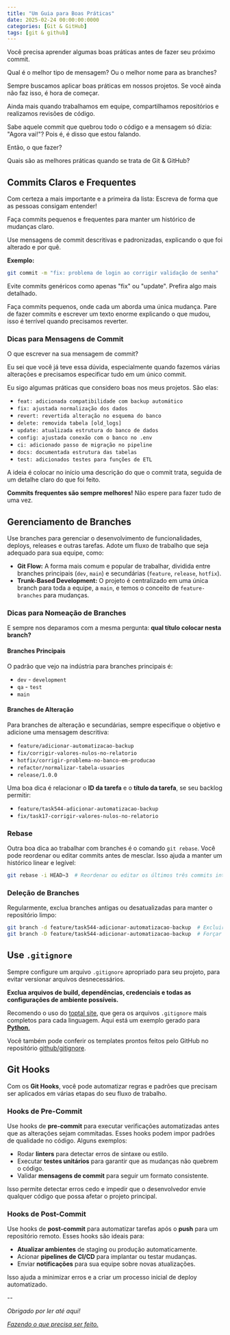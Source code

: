 ```yaml
---
title: "Um Guia para Boas Práticas"
date: 2025-02-24 00:00:00:0000
categories: [Git & GitHub]
tags: [git & github]
---
```


Você precisa aprender algumas boas práticas antes de fazer seu próximo commit.

Qual é o melhor tipo de mensagem? Ou o melhor nome para as branches?

Sempre buscamos aplicar boas práticas em nossos projetos. Se você ainda não faz isso, é hora de começar.

Ainda mais quando trabalhamos em equipe, compartilhamos repositórios e realizamos revisões de código.

Sabe aquele commit que quebrou todo o código e a mensagem só dizia: "Agora vai!"? Pois é, é disso que estou falando.

Então, o que fazer?

Quais são as melhores práticas quando se trata de Git & GitHub?

## Commits Claros e Frequentes
Com certeza a mais importante e a primeira da lista: Escreva de forma que as pessoas consigam entender!

Faça commits pequenos e frequentes para manter um histórico de mudanças claro.

Use mensagens de commit descritivas e padronizadas, explicando o que foi alterado e por quê.

**Exemplo:**
```bash
git commit -m "fix: problema de login ao corrigir validação de senha"
```

Evite commits genéricos como apenas "fix" ou "update". Prefira algo mais detalhado.

Faça commits pequenos, onde cada um aborda uma única mudança. Pare de fazer commits e escrever um texto enorme explicando o que mudou, isso é terrível quando precisamos reverter.

### Dicas para Mensagens de Commit
O que escrever na sua mensagem de commit?

Eu sei que você já teve essa dúvida, especialmente quando fazemos várias alterações e precisamos especificar tudo em um único commit.

Eu sigo algumas práticas que considero boas nos meus projetos. São elas:
- `feat: adicionada compatibilidade com backup automático`
- `fix: ajustada normalização dos dados`
- `revert: revertida alteração no esquema do banco`
- `delete: removida tabela [old_logs]`
- `update: atualizada estrutura do banco de dados`
- `config: ajustada conexão com o banco no .env`
- `ci: adicionado passo de migração no pipeline`
- `docs: documentada estrutura das tabelas`
- `test: adicionados testes para funções de ETL`

A ideia é colocar no início uma descrição do que o commit trata, seguida de um detalhe claro do que foi feito.

**Commits frequentes são sempre melhores!** Não espere para fazer tudo de uma vez.

## Gerenciamento de Branches

Use branches para gerenciar o desenvolvimento de funcionalidades, deploys, releases e outras tarefas. Adote um fluxo de trabalho que seja adequado para sua equipe, como:

- **Git Flow:** A forma mais comum e popular de trabalhar, dividida entre branches principais (`dev`, `main`) e secundárias (`feature`, `release`, `hotfix`).
- **Trunk-Based Development:** O projeto é centralizado em uma única branch para toda a equipe, a `main`, e temos o conceito de `feature-branches` para mudanças.

### Dicas para Nomeação de Branches

E sempre nos deparamos com a mesma pergunta: **qual título colocar nesta branch?**

#### Branches Principais
O padrão que vejo na indústria para branches principais é:

- `dev` - `development`
- `qa` - `test`
- `main`

#### Branches de Alteração
Para branches de alteração e secundárias, sempre especifique o objetivo e adicione uma mensagem descritiva:

- `feature/adicionar-automatizacao-backup`
- `fix/corrigir-valores-nulos-no-relatorio`
- `hotfix/corrigir-problema-no-banco-em-producao`
- `refactor/normalizar-tabela-usuarios`
- `release/1.0.0`

Uma boa dica é relacionar o **ID da tarefa** e o **título da tarefa**, se seu backlog permitir:

- `feature/task544-adicionar-automatizacao-backup`
- `fix/task17-corrigir-valores-nulos-no-relatorio`

### Rebase

Outra boa dica ao trabalhar com branches é o comando `git rebase`. Você pode reordenar ou editar commits antes de mesclar. Isso ajuda a manter um histórico linear e legível:

```bash
git rebase -i HEAD~3  # Reordenar ou editar os últimos três commits interativamente
```

### Deleção de Branches
Regularmente, exclua branches antigas ou desatualizadas para manter o repositório limpo:
```bash
git branch -d feature/task544-adicionar-automatizacao-backup  # Excluir uma branch já mesclada
git branch -D feature/task544-adicionar-automatizacao-backup  # Forçar a exclusão de uma branch não mesclada
```

## Use `.gitignore`

Sempre configure um arquivo `.gitignore` apropriado para seu projeto, para evitar versionar arquivos desnecessários.

**Exclua arquivos de build, dependências, credenciais e todas as configurações de ambiente possíveis.**

Recomendo o uso do [toptal site](https://www.toptal.com/developers/gitignore), que gera os arquivos `.gitignore` mais completos para cada linguagem. Aqui está um exemplo gerado para [**Python**.](https://www.toptal.com/developers/gitignore/api/python)

Você também pode conferir os templates prontos feitos pelo GitHub no repositório [github/gitignore](https://github.com/github/gitignore).

## Git Hooks

Com os **Git Hooks**, você pode automatizar regras e padrões que precisam ser aplicados em várias etapas do seu fluxo de trabalho.

### Hooks de Pre-Commit

Use hooks de **pre-commit** para executar verificações automatizadas antes que as alterações sejam commitadas. Esses hooks podem impor padrões de qualidade no código. Alguns exemplos:

- Rodar **linters** para detectar erros de sintaxe ou estilo.
- Executar **testes unitários** para garantir que as mudanças não quebrem o código.
- Validar **mensagens de commit** para seguir um formato consistente.

Isso permite detectar erros cedo e impedir que o desenvolvedor envie qualquer código que possa afetar o projeto principal.

### Hooks de Post-Commit

Use hooks de **post-commit** para automatizar tarefas após o **push** para um repositório remoto. Esses hooks são ideais para:

- **Atualizar ambientes** de staging ou produção automaticamente.
- Acionar **pipelines de CI/CD** para implantar ou testar mudanças.
- Enviar **notificações** para sua equipe sobre novas atualizações.

Isso ajuda a minimizar erros e a criar um processo inicial de deploy automatizado.

--

*Obrigado por ler até aqui!*

[*Fazendo o que precisa ser feito.*](https://linktr.ee/lorenzo_uriel)